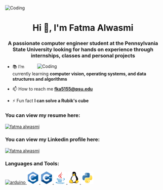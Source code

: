 <img align="center" alt="Coding" width="1100" src="https://images.fineartamerica.com/images-medium-large-5/printed-circuit-board-paul-woottonscience-photo-library.jpg">
<h1 align="center">Hi 👋, I'm Fatma Alwasmi</h1>
<h3 align="center">A passionate computer engineer student at the Pennsylvania State University looking for hands on experience through internships, classes and personal projects</h3>
<img align="right" alt="Coding" width="400" src="https://media.tenor.com/GfSX-u7VGM4AAAAC/coding.gif">

- 📚 I’m currently learning **computer vision, operating systems, and data structures and algorithms**

- 📫 How to reach me **fka5155@psu.edu**

- ⚡ Fun fact **I can solve a Rubik's cube**

<h3 align="left">You can view my resume here:</h3>
<p align="left">
<a href="https://drive.google.com/file/d/1viPv033_2az2EK0pSZ9huHjxOJGtP7xJ/view?usp=sharing" target="blank"> <img align="center" src="https://thesushantkumar.com/wp-content/uploads/2021/09/istockphoto-1191253491-612x612-1.jpg" alt="fatma alwasmi" height="150" width="150" /></a>
</p>

<h3 align="left">You can view my Linkedin profile here:</h3>
<p align="left">
<a href="https://www.linkedin.com/in/fatmaalwasmi" target="blank"> <img align="center" src="https://icons.iconarchive.com/icons/sicons/flat-shadow-social/512/linkedin-icon.png" alt="fatma alwasmi" height="150" width="150" /></a>
</p>

<h3 align="left">Languages and Tools:</h3>
<p align="left"> <a href="https://www.arduino.cc/" target="_blank" rel="noreferrer"> <img src="https://cdn.worldvectorlogo.com/logos/arduino-1.svg" alt="arduino" width="40" height="40"/> </a> <a href="https://www.cprogramming.com/" target="_blank" rel="noreferrer"> <img src="https://raw.githubusercontent.com/devicons/devicon/master/icons/c/c-original.svg" alt="c" width="40" height="40"/> </a> <a href="https://www.w3schools.com/cpp/" target="_blank" rel="noreferrer"> <img src="https://raw.githubusercontent.com/devicons/devicon/master/icons/cplusplus/cplusplus-original.svg" alt="cplusplus" width="40" height="40"/> </a> <a href="https://www.java.com" target="_blank" rel="noreferrer"> <img src="https://raw.githubusercontent.com/devicons/devicon/master/icons/java/java-original.svg" alt="java" width="40" height="40"/> </a> <a href="https://www.linux.org/" target="_blank" rel="noreferrer"> <img src="https://raw.githubusercontent.com/devicons/devicon/master/icons/linux/linux-original.svg" alt="linux" width="40" height="40"/> </a> <a href="https://www.python.org" target="_blank" rel="noreferrer"> <img src="https://raw.githubusercontent.com/devicons/devicon/master/icons/python/python-original.svg" alt="python" width="40" height="40"/> </a> </p>
